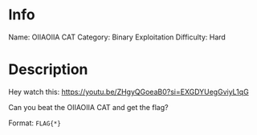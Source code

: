 # Info

Name: OIIAOIIA CAT
Category: Binary Exploitation
Difficulty: Hard

# Description

Hey watch this: https://youtu.be/ZHgyQGoeaB0?si=EXGDYUegGviyL1qG

Can you beat the OIIAOIIA CAT and get the flag?

Format: `FLAG{*}`